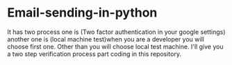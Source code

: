 # Email-sending-in-python
It has two process one is (Two factor authentication in your google settings) another one is (local machine test)when you are a developer you will choose first one. Other than you will choose local test machine.  I'll give you a two step verification process part coding in this repository.
